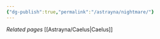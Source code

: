 ```yaml
---
{"dg-publish":true,"permalink":"/astrayna/nightmare/"}
---
```


*Related pages*
[[Astrayna/Caelus\|Caelus]]
